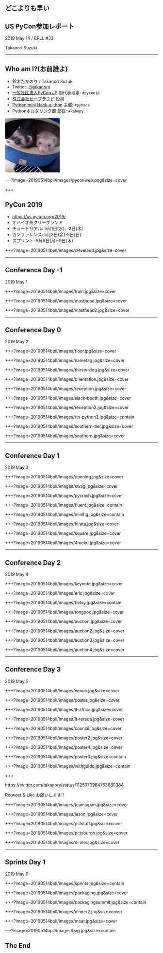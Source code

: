 ## どこよりも早い

## US PyCon参加レポート

2019 May 14 / BPLL #33

Takanori Suzuki

---

## Who am I?(お前誰よ)

* 鈴木たかのり / Takanori Suzuki
* Twitter: [@takanory](https://twitter.com/takanory)
* [一般社団法人PyCon JP](https://www.pycon.jp) 副代表理事: `#pyconjp`
* [株式会社ビープラウド](https://www.beproud.jp) 役員
* [Python mini Hack-a-thon](https://pyhack.connpass.com/) 主催: `#pyhack`
* [Pythonボルダリング部](https://kabepy.connpass.com/) 部長: `#kabepy`

![takanory](assets/images/kurokuri.jpg)

---?image=20190514bpll/images/pyconweb.png&size=cover

+++

## PyCon 2019

* https://us.pycon.org/2019/
* オハイオ州クリーブランド
* チュートリアル: 5月1日(水)、2日(木)
* カンファレンス: 5月3日(金)-5日(日)
* スプリント: 5月6日(月)-9日(木)

+++?image=20190514bpll/images/cleveland.jpg&size=cover

---

## Conference Day -1

2019 May 1

+++?image=20190514bpll/images/train.jpg&size=cover

+++?image=20190514bpll/images/masthead.jpg&size=cover

+++?image=20190514bpll/images/masthead2.jpg&size=cover

---

## Conference Day 0

2019 May 2

+++?image=20190514bpll/images/floor.jpg&size=cover

+++?image=20190514bpll/images/nametag.jpg&size=cover

+++?image=20190514bpll/images/thirsty-dog.jpg&size=cover

+++?image=20190514bpll/images/orientation.jpg&size=cover

+++?image=20190514bpll/images/reception.jpg&size=cover

+++?image=20190514bpll/images/slack-booth.jpg&size=cover

+++?image=20190514bpll/images/reception2.jpg&size=cover

+++?image=20190514bpll/images/rip-python2.jpg&size=contain

+++?image=20190514bpll/images/southern-tier.jpg&size=cover

+++?image=20190514bpll/images/southern.jpg&size=cover

---

## Conference Day 1

2019 May 3

+++?image=20190514bpll/images/opening.jpg&size=cover

+++?image=20190514bpll/images/swag.jpg&size=cover

+++?image=20190514bpll/images/pycrash.jpg&size=cover

+++?image=20190514bpll/images/fluent.jpg&size=contain

+++?image=20190514bpll/images/minifig.jpg&size=contain

+++?image=20190514bpll/images/hirata.jpg&size=cover

+++?image=20190514bpll/images/square.jpg&size=cover

+++?image=20190514bpll/images/4moku.jpg&size=cover

---

## Conference Day 2

2019 May 4

+++?image=20190514bpll/images/keynote.jpg&size=cover

+++?image=20190514bpll/images/eric.jpg&size=cover

+++?image=20190514bpll/images/betsy.jpg&size=contain

+++?image=20190514bpll/images/tongpoo.jpg&size=cover

+++?image=20190514bpll/images/auction.jpg&size=cover

+++?image=20190514bpll/images/auction2.jpg&size=cover

+++?image=20190514bpll/images/auction3.jpg&size=cover

+++?image=20190514bpll/images/auction4.jpg&size=cover

---

## Conference Day 3

2019 May 5

+++?image=20190514bpll/images/venue.jpg&size=cover

+++?image=20190514bpll/images/poster.jpg&size=cover

+++?image=20190514bpll/images/lt-africa.jpg&size=cover

+++?image=20190514bpll/images/lt-terada.jpg&size=cover

+++?image=20190514bpll/images/council.jpg&size=cover

+++?image=20190514bpll/images/poster2.jpg&size=cover

+++?image=20190514bpll/images/poster4.jpg&size=cover

+++?image=20190514bpll/images/poster3.jpg&size=contain

+++?image=20190514bpll/images/withguido.jpg&size=contain

+++

https://twitter.com/takanory/status/1125070984753680384

Retweet & Like お願いします!!


+++?image=20190514bpll/images/teamjapan.jpg&size=cover

+++?image=20190514bpll/images/jason.jpg&size=cover

+++?image=20190514bpll/images/psfstaff.jpg&size=cover

+++?image=20190514bpll/images/pittsburgh.jpg&size=cover

+++?image=20190514bpll/images/dinner.jpg&size=cover

---

## Sprints Day 1

2019 May 6

+++?image=20190514bpll/images/sprints.jpg&size=contain

+++?image=20190514bpll/images/packaging.jpg&size=cover

+++?image=20190514bpll/images/packagingsummit.jpg&size=contain

+++?image=20190514bpll/images/dinner2.jpg&size=cover

+++?image=20190514bpll/images/meat.jpg&size=cover

---?image=20190514bpll/images/bag.jpg&size=contain

## The End